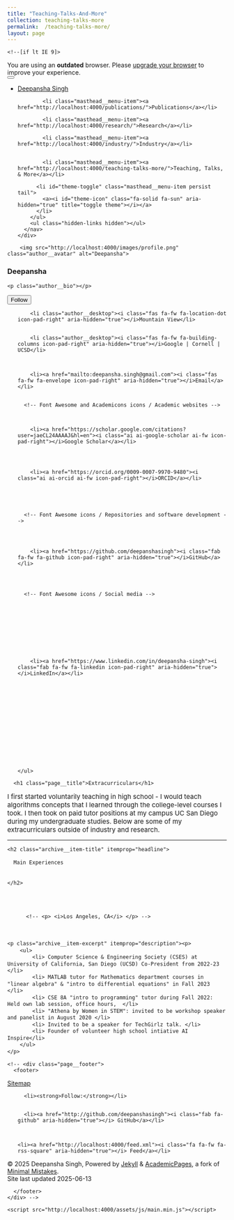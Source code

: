 ```yaml
---
title: "Teaching-Talks-And-More"
collection: teaching-talks-more
permalink:  /teaching-talks-more/
layout: page  
---
```



<!-- <!doctype html> -->
<html lang="en" class="no-js">
  <head>
    

<meta charset="utf-8">



<!-- begin SEO -->









<title>Teaching, Talks, and More - Deepansha Singh</title>










  <link rel="canonical" href="http://localhost:4000/teaching-talks-more/">





  

  






  <script type="application/ld+json">
    {
      "@context" : "http://schema.org",
      "@type" : "Person",
      "name" : "Deepansha Singh",
      "url" : "http://localhost:4000",
      "sameAs" : null
    }
  </script>






<!-- end SEO -->

<!-- Open Graph protocol data (https://ogp.me/), used by social media -->
<meta property="og:locale" content="en-US">
<meta property="og:site_name" content="Deepansha Singh"> 
<meta property="og:title" content="Teaching, Talks, & More">



  <meta property="og:url" content="http://localhost:4000/teaching-talks-more/">





<!-- end Open Graph protocol -->

<link href="http://localhost:4000/feed.xml" type="application/atom+xml" rel="alternate" title="Deepansha Singh Feed">
<link href="https://fonts.googleapis.com/css2?family=Inter:wght@400;600;700&display=swap" rel="stylesheet">

<!-- http://t.co/dKP3o1e -->
<meta name="HandheldFriendly" content="True">
<meta name="MobileOptimized" content="320">
<meta name="viewport" content="width=device-width, initial-scale=1.0">

<script>
  document.documentElement.className = document.documentElement.className.replace(/\bno-js\b/g, '') + ' js ';
</script>

<!-- For all browsers -->
<link rel="stylesheet" href="http://localhost:4000/assets/css/main.css">

<meta http-equiv="cleartype" content="on">
    

<!-- start custom head snippets -->

<!-- favicon from https://commons.wikimedia.org/wiki/File:OOjs_UI_icon_academic-progressive.svg -->
<link rel="apple-touch-icon" sizes="180x180" href="http://localhost:4000/images/apple-touch-icon-180x180.png"/>
<link rel="icon" type="image/svg+xml" href="http://localhost:4000/images/favicon.svg"/>
<link rel="icon" type="image/png" href="http://localhost:4000/images/favicon-32x32.png" sizes="32x32"/>
<link rel="icon" type="image/png" href="http://localhost:4000/images/favicon-192x192.png" sizes="192x192"/>
<link rel="manifest" href="http://localhost:4000/images/manifest.json"/>
<link rel="icon" href="/images/favicon.ico"/>
<meta name="theme-color" content="#ffffff"/>
<link rel="stylesheet" href="http://localhost:4000/assets/css/academicons.css"/>


<!-- Support for MatJax -->
<script src="https://cdnjs.cloudflare.com/polyfill/v3/polyfill.min.js?features=es6"></script>
<script id="MathJax-script" async src="https://cdn.jsdelivr.net/npm/mathjax@3/es5/tex-mml-chtml.js"></script>

<!-- end custom head snippets -->

  </head>

  <body>

    <!--[if lt IE 9]>
<div class="notice--danger align-center" style="margin: 0;">You are using an <strong>outdated</strong> browser. Please <a href="http://browsehappy.com/">upgrade your browser</a> to improve your experience.</div>
<![endif]-->
    

<div class="masthead">
  <div class="masthead__inner-wrap">
    <div class="masthead__menu">
      <nav id="site-nav" class="greedy-nav">
        <button><div class="navicon"></div></button>
        <ul class="visible-links">
          <li class="masthead__menu-item masthead__menu-item--lg persist"><a href="http://localhost:4000/">Deepansha Singh</a></li>
          
            
            <li class="masthead__menu-item"><a href="http://localhost:4000/publications/">Publications</a></li>
          
            <li class="masthead__menu-item"><a href="http://localhost:4000/research/">Research</a></li>
            
            <li class="masthead__menu-item"><a href="http://localhost:4000/industry/">Industry</a></li>
                    
            
            <li class="masthead__menu-item"><a href="http://localhost:4000/teaching-talks-more/">Teaching, Talks, & More</a></li>
          
          <li id="theme-toggle" class="masthead__menu-item persist tail">
            <a><i id="theme-icon" class="fa-solid fa-sun" aria-hidden="true" title="toggle theme"></i></a>
          </li>
        </ul>
        <ul class="hidden-links hidden"></ul>
      </nav>
    </div>
  </div>
</div>

    



<div id="main" role="main">
  


  <div class="sidebar sticky">
  



<div itemscope itemtype="http://schema.org/Person">

  <div class="author__avatar">
    
    	<img src="http://localhost:4000/images/profile.png" class="author__avatar" alt="Deepansha">
    
  </div>

  <div class="author__content">
    <h3 class="author__name">Deepansha</h3>
    
    <p class="author__bio"></p>
  </div>

  <div class="author__urls-wrapper">
    <button class="btn btn--inverse">Follow</button>
    <ul class="author__urls social-icons">
      <!-- Font Awesome icons / Biographic information  -->
      
        <li class="author__desktop"><i class="fas fa-fw fa-location-dot icon-pad-right" aria-hidden="true"></i>Mountain View</li>
      
      
        <li class="author__desktop"><i class="fas fa-fw fa-building-columns icon-pad-right" aria-hidden="true"></i>Google | Cornell | UCSD</li>
      
      
      
        <li><a href="mailto:deepansha.singh@gmail.com"><i class="fas fa-fw fa-envelope icon-pad-right" aria-hidden="true"></i>Email</a></li>
      

      <!-- Font Awesome and Academicons icons / Academic websites -->
      
            
      
        <li><a href="https://scholar.google.com/citations?user=jaeCL24AAAAJ&hl=en"><i class="ai ai-google-scholar ai-fw icon-pad-right"></i>Google Scholar</a></li>
      
      
      
      
        <li><a href="https://orcid.org/0009-0007-9970-9480"><i class="ai ai-orcid ai-fw icon-pad-right"></i>ORCID</a></li>
      
                              
      
      

      <!-- Font Awesome icons / Repositories and software development -->
      
            
            
      
        <li><a href="https://github.com/deepanshasingh"><i class="fab fa-fw fa-github icon-pad-right" aria-hidden="true"></i>GitHub</a></li>
      
            
            

      <!-- Font Awesome icons / Social media -->
      
      
            
      
                  
                  
      
            
            
      
        <li><a href="https://www.linkedin.com/in/deepansha-singh"><i class="fab fa-fw fa-linkedin icon-pad-right" aria-hidden="true"></i>LinkedIn</a></li>
            
      
            
                  
            
      
            
            
      
              
      
                      
      
      
            
    </ul>
  </div>
</div>

  
  </div>




  <div class="archive">
    
      <h1 class="page__title">Extracurriculars</h1>
    
    
  <div class="wordwrap" style="font-size: 15px;">I first started voluntarily teaching in high school - I would teach algorithms concepts that I learned through the college-level courses I took. I then took on paid tutor positions at my campus UC San Diego during my undergraduate studies. Below are some of my extracurriculars outside of industry and research.
<!-- <strong><u>Keywords</u>:</strong> Machine Learning, Deep Learning, Causal Inference, Probabilstic graphical models, LM Alignment, diffusion language models, Transfer learning, Optimization, ML Interpretabilty, Reasoning, NLP, Statistics, Probability, Algorithms, Applied ML -->
</div>


<hr>



<div class="list__item" style="font-size: 14px; line-height: 1.3; margin-top: 0; margin-bottom: 0;">

  <article class="archive__item" itemscope itemtype="http://schema.org/CreativeWork">
    

    <h2 class="archive__item-title" itemprop="headline">
      
      Main Experiences

      
    </h2>
    
    

        
          <!-- <p> <i>Los Angeles, CA</i> </p> -->
        

    
    <p class="archive__item-excerpt" itemprop="description"><p>
        <ul> 
            <li> Computer Science & Engineering Society (CSES) at University of California, San Diego (UCSD) Co-President from 2022-23 </li>
            <li> MATLAB tutor for Mathematics department courses in "linear algebra" & "intro to differential equations" in Fall 2023 </li>
            <li> CSE 8A "intro to programming" tutor during Fall 2022: Held own lab session, office hours,  </li>
            <li> "Athena by Women in STEM": invited to be workshop speaker and panelist in August 2020 </li>
            <li> Invited to be a speaker for TechGirlz talk. </li>
            <li> Founder of volunteer high school intiative AI Inspire</li>
        </ul>
    </p>

</p>
    

  </article>
</div>





  <!-- </div>
</div> -->


    <!-- <div class="page__footer">
      <footer>
<a href="/sitemap/">Sitemap</a>

        


<div class="page__footer-follow">
  <ul class="social-icons">
    
      <li><strong>Follow:</strong></li>
    
    
      <li><a href="http://github.com/deepanshasingh"><i class="fab fa-github" aria-hidden="true"></i> GitHub</a></li>
    
    
    
    <li><a href="http://localhost:4000/feed.xml"><i class="fa fa-fw fa-rss-square" aria-hidden="true"></i> Feed</a></li>
    
  </ul>
</div>


<div class="page__footer-copyright">
  &copy; 2025 Deepansha Singh, Powered by <a href="http://jekyllrb.com" rel="nofollow">Jekyll</a> &amp; <a href="https://github.com/academicpages/academicpages.github.io">AcademicPages</a>, a fork of <a href="https://mademistakes.com/work/minimal-mistakes-jekyll-theme/" rel="nofollow">Minimal Mistakes</a>.<br />
  Site last updated 2025-06-13
</div>

      </footer>
    </div> -->

    <script src="http://localhost:4000/assets/js/main.min.js"></script>








  <!-- </body>
</html> -->


